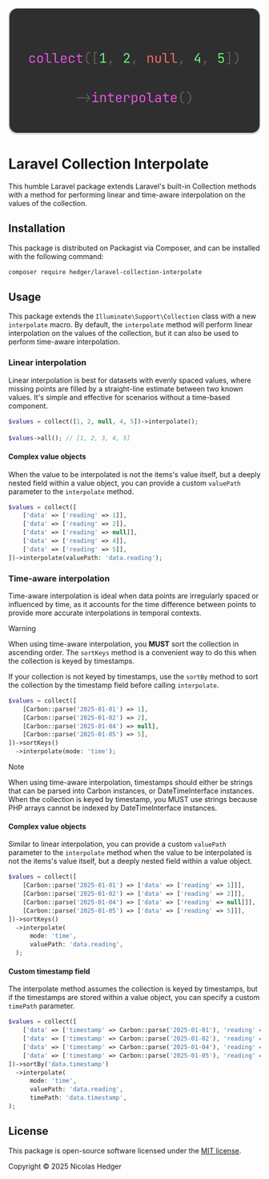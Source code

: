 ![](img.svg)

# Laravel Collection Interpolate

This humble Laravel package extends Laravel's built-in Collection methods with
a method for performing linear and time-aware interpolation on the values of
the collection.

## Installation

This package is distributed on Packagist via Composer, and can be installed
with the following command:

```bash
composer require hedger/laravel-collection-interpolate
```

## Usage

This package extends the `Illuminate\Support\Collection` class with a new `interpolate` macro. By default, the `interpolate` method will perform linear interpolation on the values of the collection, but it can also be used to perform time-aware interpolation.

### Linear interpolation

Linear interpolation is best for datasets with evenly spaced values, where 
missing points are filled by a straight-line estimate between two known values.
It's simple and effective for scenarios without a time-based component.

```php
$values = collect([1, 2, null, 4, 5])->interpolate();

$values->all(); // [1, 2, 3, 4, 5]
```

#### Complex value objects

When the value to be interpolated is not the items's value itself, but a deeply 
nested field within a value object, you can provide a custom `valuePath` 
parameter to the `interpolate` method.

```php
$values = collect([
    ['data' => ['reading' => 1]],
    ['data' => ['reading' => 2]],
    ['data' => ['reading' => null]],
    ['data' => ['reading' => 4]],
    ['data' => ['reading' => 5]],
])->interpolate(valuePath: 'data.reading');
```

### Time-aware interpolation

Time-aware interpolation is ideal when data points are irregularly spaced or 
influenced by time, as it accounts for the time difference between points to 
provide more accurate interpolations in temporal contexts.

> [!WARNING]
> When using time-aware interpolation, you **MUST** sort the collection in 
> ascending order. The `sortKeys` method is a convenient way to do this
> when the collection is keyed by timestamps.
>
> If your collection is not keyed by timestamps, use the `sortBy` method
> to sort the collection by the timestamp field before calling `interpolate`.


```php
$values = collect([
    [Carbon::parse('2025-01-01') => 1],
    [Carbon::parse('2025-01-02') => 2],
    [Carbon::parse('2025-01-04') => null],
    [Carbon::parse('2025-01-05') => 5],
])->sortKeys()
  ->interpolate(mode: 'time');
```

> [!NOTE]
> When using time-aware interpolation, timestamps should either be strings that
> can be parsed into Carbon instances, or DateTimeInterface instances. When the
> collection is keyed by timestamp, you MUST use strings because PHP arrays cannot
> be indexed by DateTimeInterface instances.

#### Complex value objects

Similar to linear interpolation, you can provide a custom `valuePath` parameter
to the `interpolate` method when the value to be interpolated is not the items's
value itself, but a deeply nested field within a value object.

```php
$values = collect([
    [Carbon::parse('2025-01-01') => ['data' => ['reading' => 1]]],
    [Carbon::parse('2025-01-02') => ['data' => ['reading' => 2]]],
    [Carbon::parse('2025-01-04') => ['data' => ['reading' => null]]],
    [Carbon::parse('2025-01-05') => ['data' => ['reading' => 5]]],
])->sortKeys()
  ->interpolate(
      mode: 'time', 
      valuePath: 'data.reading',
  );
```

#### Custom timestamp field

The interpolate method assumes the collection is keyed by timestamps, but if 
the timestamps are stored within a value object, you can specify a custom 
`timePath` parameter.

```php
$values = collect([
    ['data' => ['timestamp' => Carbon::parse('2025-01-01'), 'reading' => 1]],
    ['data' => ['timestamp' => Carbon::parse('2025-01-02'), 'reading' => 2]],
    ['data' => ['timestamp' => Carbon::parse('2025-01-04'), 'reading' => null]],
    ['data' => ['timestamp' => Carbon::parse('2025-01-05'), 'reading' => 5]],
])->sortBy('data.timestamp')
  ->interpolate(
      mode: 'time', 
      valuePath: 'data.reading',
      timePath: 'data.timestamp',
);
```

## License

This package is open-source software licensed under the [MIT license](LICENSE.md).

Copyright &copy; 2025 Nicolas Hedger
